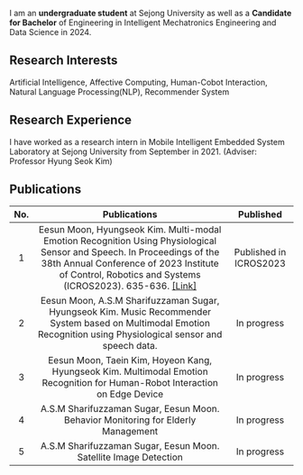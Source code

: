I am an **undergraduate student** at Sejong University
as well as a **Candidate for Bachelor** of Engineering in Intelligent Mechatronics Engineering and Data Science in 2024.


Research Interests
-
Artificial Intelligence, Affective Computing, Human-Cobot Interaction, Natural Language Processing(NLP), Recommender System


Research Experience
-
I have worked as a research intern in Mobile Intelligent Embedded System Laboratory at Sejong University from September in 2021. 
(Adviser: Professor Hyung Seok Kim)


Publications
-
| No. | Publications | Published |
|:---:|:---:|:---:|
| 1 | Eesun Moon, Hyungseok Kim. Multi-modal Emotion Recognition Using Physiological Sensor and Speech. In Proceedings of the 38th Annual Conference of 2023 Institute of Control, Robotics and Systems (ICROS2023). 635-636. [[Link]](https://www.dbpia.co.kr/journal/articleDetail?nodeId=NODE11480498#a)  | Published in ICROS2023 |
| 2 | Eesun Moon, A.S.M Sharifuzzaman Sugar, Hyungseok Kim. Music Recommender System based on Multimodal Emotion Recognition using Physiological sensor and speech data.  | In progress |
| 3 | Eesun Moon, Taein Kim, Hoyeon Kang, Hyungseok Kim. Multimodal Emotion Recognition for Human-Robot Interaction on Edge Device | In progress |
| 4 | A.S.M Sharifuzzaman Sugar, Eesun Moon. Behavior Monitoring for Elderly Management | In progress |
| 5 | A.S.M Sharifuzzaman Sugar, Eesun Moon. Satellite Image Detection | In progress |




<!---
MoonEeSun/MoonEeSun is a ✨ special ✨ repository because its `README.md` (this file) appears on your GitHub profile.
You can click the Preview link to take a look at your changes.
--->
